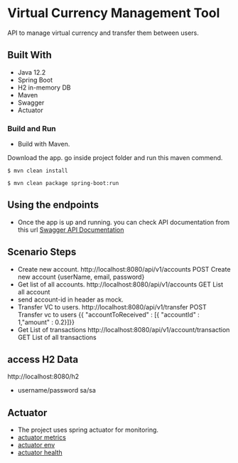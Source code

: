 # Virtual Currency Management Tool
API to manage virtual currency and transfer them between users.

## Built With
* Java 12.2
* Spring Boot
* H2 in-memory DB
* Maven
* Swagger
* Actuator

### Build and Run
* Build with Maven.

Download the app. go inside project folder and run this maven commend.

`$ mvn clean install`

`$ mvn clean package spring-boot:run`

## Using the endpoints
* Once the app is up and running. you can check API documentation from this url
[Swagger API Documentation](http://localhost:8080/swagger-ui.html)

## Scenario Steps
* Create new account.
	http://localhost:8080/api/v1/accounts 	  					POST Create new account {userName, email, password}
* Get list of all accounts.
	http://localhost:8080/api/v1/accounts      					GET  List all account 
* send account-id in header as mock.
* Transfer VC to users.
	http://localhost:8080/api/v1/transfer 	  					POST Transfer vc to users {{ "accountToReceived" : [{ "accountId" : 1,"amount" : 0.2}]}}
* Get List of transactions
	http://localhost:8080/api/v1/account/transaction 	  		GET List of all transactions


## access H2 Data 
http://localhost:8080/h2
* username/password sa/sa


## Actuator
* The project uses spring actuator for monitoring.
* [actuator metrics](http://localhost:8080/actuator/metrics)
* [actuator env](http://localhost:8080/actuator/env)
* [actuator health](http://localhost:8080/actuator/health)


